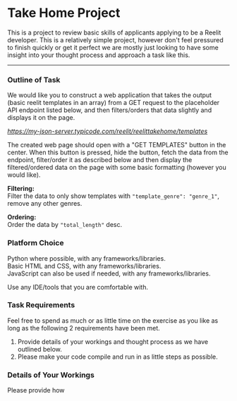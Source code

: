 # Take Home Project

This is a project to review basic skills of applicants applying to be a Reelit developer. This is a relatively simple project, however don't feel pressured to finish quickly or get it perfect we are mostly just looking to have some insight into your thought process and approach a task like this.

---

### Outline of Task

We would like you to construct a web application that takes the output (basic reelit templates in an array) from a GET request to the placeholder API endpoint listed below, and then filters/orders that data slightly and displays it on the page.

*https://my-json-server.typicode.com/reelit/reelittakehome/templates*

The created web page should open with a "GET TEMPLATES" button in the center. When this button is pressed, hide the button, fetch the data from the endpoint, filter/order it as described below and then display the filtered/ordered data on the page with some basic formatting (however you would like).

**Filtering:**  
Filter the data to only show templates with `"template_genre": "genre_1"`, remove any other genres.

**Ordering:**  
Order the data by `"total_length"` desc.



### Platform Choice

Python where possible, with any frameworks/libraries.  
Basic HTML and CSS, with any frameworks/libraries.  
JavaScript can also be used if needed, with any frameworks/libraries. 

Use any IDE/tools that you are comfortable with.



### Task Requirements

Feel free to spend as much or as little time on the exercise as you like as long as the following 2 requirements have been met.  
  
1. Provide details of your workings and thought process as we have outlined below.  
2. Please make your code compile and run in as little steps as possible.  



### Details of Your Workings

Please provide how
